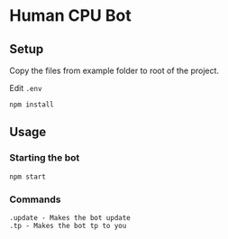 # Human CPU Bot

## Setup

Copy the files from example folder to root of the project.

Edit `.env`

```
npm install
```

## Usage

### Starting the bot

```
npm start
```

### Commands

```
.update - Makes the bot update
.tp - Makes the bot tp to you
```

